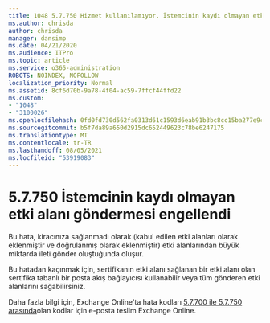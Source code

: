 ```yaml
---
title: 1048 5.7.750 Hizmet kullanılamıyor. İstemcinin kaydı olmayan etki alanlarından göndermesi engellendi
ms.author: chrisda
author: chrisda
manager: dansimp
ms.date: 04/21/2020
ms.audience: ITPro
ms.topic: article
ms.service: o365-administration
ROBOTS: NOINDEX, NOFOLLOW
localization_priority: Normal
ms.assetid: 8cf6d70b-9a78-4f04-ac59-7ffcf44ffd22
ms.custom:
- "1048"
- "3100026"
ms.openlocfilehash: 0fd0fd730d562fa0313d61c1593d6eab91b3bc8cc15ba277e9cd4e4deb6901bd
ms.sourcegitcommit: b5f7da89a650d2915dc652449623c78be6247175
ms.translationtype: MT
ms.contentlocale: tr-TR
ms.lasthandoff: 08/05/2021
ms.locfileid: "53919083"
---
```

# <a name="57750-client-blocked-from-sending-from-unregistered-domain"></a>5.7.750 İstemcinin kaydı olmayan etki alanı göndermesi engellendi

Bu hata, kiracınıza sağlanmadı olarak (kabul edilen etki alanları olarak eklenmiştir ve doğrulanmış olarak eklenmiştir) etki alanlarından büyük miktarda ileti gönder oluştuğunda oluşur.

Bu hatadan kaçınmak için, sertifikanın etki alanı sağlanan bir etki alanı olan sertifika tabanlı bir posta akış bağlayıcısı kullanabilir veya tüm gönderen etki alanlarını sağabilirsiniz.

Daha fazla bilgi için, Exchange Online'ta hata kodları [5.7.700 ile 5.7.750 arasında](https://go.microsoft.com/fwlink/?linkid=2164955)olan kodlar için e-posta teslim Exchange Online.